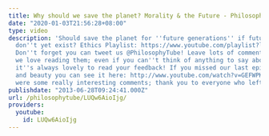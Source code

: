 ```yaml
---
title: Why should we save the planet? Morality & the Future - Philosophy Tube
date: "2020-01-03T21:56:28+08:00"
type: video
description: 'Should save the planet for ''future generations'' if future generations
  don''t yet exist? Ethics Playlist: https://www.youtube.com/playlist?list=PLvoAL-KSZ32ecfEjoNjMJyKTFUS5-hNr9
  Don''t forget you can tweet us @PhilosophyTube! Leave lots of comments and questions,
  we love reading them; even if you can''t think of anything to say about the philosophy
  it''s always lovely to read your feedback! If you missed our last episode on truth
  and beauty you can see it here: http://www.youtube.com/watch?v=GEFWPK-dnCc There
  were some really interesting comments; thank you to everyone who left their ideas.'
publishdate: "2013-06-28T09:24:41.000Z"
url: /philosophytube/LUQw6AioIjg/
providers:
  youtube:
    id: LUQw6AioIjg
---
```

